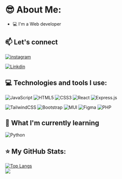 <!--[![Dipak's GitHub Banner](https://github.com/dipak1910)](https://github.com/dipak1910)-->

# 😎 About Me:

- 💻 I'm a Web developer
  
## 📫 Let's connect

[![instagram](https://img.shields.io/static/v1?message=Instagram&logo=instagram&label=&color=E4405F&logoColor=white&labelColor=&style=for-the-badge)](https://www.instagram.com/dipak__1910/)
<!--[![Twitter](https://img.shields.io/static/v1?message=Twitter&logo=twitter&label=&color=1DA1F2&logoColor=white&labelColor=&style=for-the-badge)](https://twitter.com/) -->
[![Linkdin](https://img.shields.io/static/v1?message=LinkedIn&logo=linkedin&label=&color=0077B5&logoColor=white&labelColor=&style=for-the-badge)](https://www.linkedin.com/in/dipak1910/)

## 💻 Technologies and tools I use:

![JavaScript](https://img.shields.io/badge/javascript-%23323330.svg?style=for-the-badge&logo=javascript&logoColor=%23F7DF1E)
![HTML5](https://img.shields.io/badge/html5-%23E34F26.svg?style=for-the-badge&logo=html5&logoColor=white)
![CSS3](https://img.shields.io/badge/css3-%231572B6.svg?style=for-the-badge&logo=css3&logoColor=white)
![React](https://img.shields.io/badge/react-%2320232a.svg?style=for-the-badge&logo=react&logoColor=%2361DAFB)
![Express.js](https://img.shields.io/badge/express.js-%23404d59.svg?style=for-the-badge&logo=express&logoColor=%2361DAFB)
 
![TailwindCSS](https://img.shields.io/badge/tailwindcss-%2338B2AC.svg?style=for-the-badge&logo=tailwind-css&logoColor=white)
![Bootstrap](https://img.shields.io/badge/bootstrap-%23563D7C.svg?style=for-the-badge&logo=bootstrap&logoColor=white) 
![MUI](https://img.shields.io/badge/MUI-%230081CB.svg?style=for-the-badge&logo=material-ui&logoColor=white)
![Figma](https://img.shields.io/badge/figma-%23F24E1E.svg?style=for-the-badge&logo=figma&logoColor=white)
![PHP](https://img.shields.io/badge/php-%23777BB4.svg?style=for-the-badge&logo=php&logoColor=white)

## 🌱 What I'm currently learning

![Python](https://img.shields.io/badge/python-3670A0?style=for-the-badge&logo=python&logoColor=ffdd54)

 <!--## 💻 My Recent Project -->

 
## ⭐ My GitHub Stats:
<!-- ![](https://github-readme-stats.vercel.app/api?username=dipak1910&theme=dark&hide_border=false&include_all_commits=false&count_private=false)<br/> -->
[![Top Langs](https://github-readme-stats.vercel.app/api/top-langs/?username=dipak1910&layout=compact&theme=dark)](https://github.com/anuraghazra/github-readme-stats)<br/>
[![](https://visitcount.itsvg.in/api?id=dipak1910&label=Profile%20Views&color=1&icon=1&pretty=false)](https://visitcount.itsvg.in)
